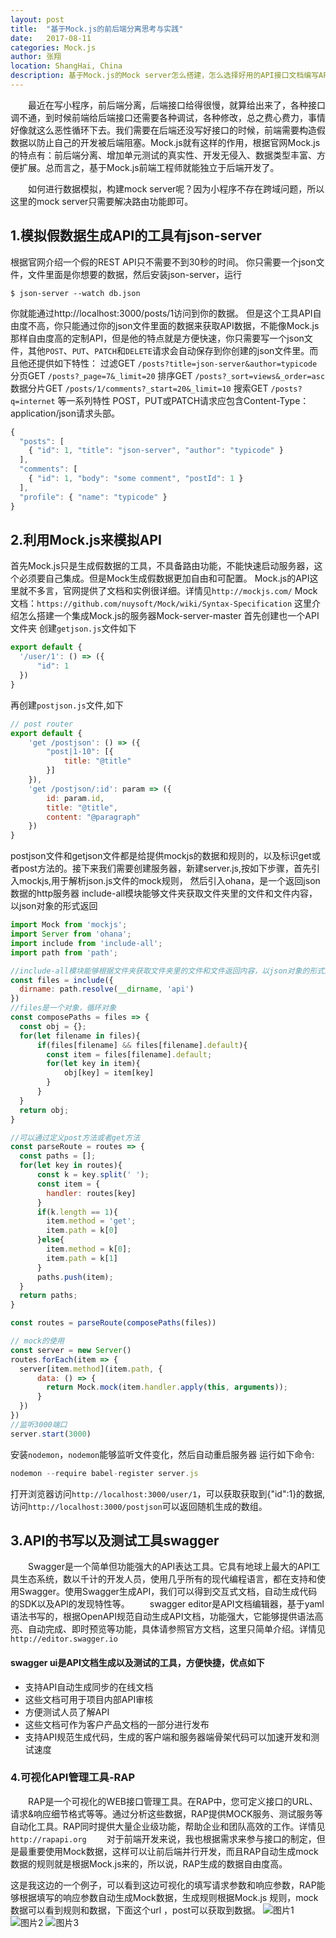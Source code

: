 ```yaml
---
layout: post
title:  "基于Mock.js的前后端分离思考与实践"
date:   2017-08-11
categories: Mock.js
author: 张翔
location: ShangHai, China
description: 基于Mock.js的Mock server怎么搭建，怎么选择好用的API接口文档编写API文档
---
```

&emsp;&emsp;最近在写小程序，前后端分离，后端接口给得很慢，就算给出来了，各种接口调不通，到时候前端给后端接口还需要各种调试，各种修改，总之费心费力，事情好像就这么恶性循环下去。我们需要在后端还没写好接口的时候，前端需要构造假数据以防止自己的开发被后端阻塞。Mock.js就有这样的作用，根据官网Mock.js的特点有：前后端分离、增加单元测试的真实性、开发无侵入、数据类型丰富、方便扩展。总而言之，基于Mock.js前端工程师就能独立于后端开发了。

&emsp;&emsp;如何进行数据模拟，构建mock server呢？因为小程序不存在跨域问题，所以这里的mock server只需要解决路由功能即可。

## 1.模拟假数据生成API的工具有json-server
根据官网介绍一个假的REST API只不需要不到30秒的时间。
你只需要一个json文件，文件里面是你想要的数据，然后安装json-server，运行
```javascirpt
$ json-server --watch db.json
```

你就能通过http://localhost:3000/posts/1访问到你的数据。
但是这个工具API自由度不高，你只能通过你的json文件里面的数据来获取API数据，不能像Mock.js那样自由度高的定制API，但是他的特点就是方便快速，你只需要写一个json文件，其他`POST`、`PUT`、`PATCH`和`DELETE`请求会自动保存到你创建的json文件里。而且他还提供如下特性：
过滤GET `/posts?title=json-server&author=typicode`
分页GET `/posts?_page=7&_limit=20`
排序GET `/posts?_sort=views&_order=asc`
数据分片GET `/posts/1/comments?_start=20&_limit=10`
搜索GET `/posts?q=internet`
等一系列特性
POST，PUT或PATCH请求应包含Content-Type：application/json请求头部。
```javascript
{
  "posts": [
    { "id": 1, "title": "json-server", "author": "typicode" }
  ],
  "comments": [
    { "id": 1, "body": "some comment", "postId": 1 }
  ],
  "profile": { "name": "typicode" }
}
```

## 2.利用Mock.js来模拟API
首先Mock.js只是生成假数据的工具，不具备路由功能，不能快速启动服务器，这个必须要自己集成。但是Mock生成假数据更加自由和可配置。
Mock.js的API这里就不多言，官网提供了文档和实例很详细。详情见`http://mockjs.com/`
Mock文档：`https://github.com/nuysoft/Mock/wiki/Syntax-Specification`
这里介绍怎么搭建一个集成Mock.js的服务器Mock-server-master
首先创建也一个API文件夹
创建`getjson.js`文件如下
```javascript
export default {
  '/user/1': () => ({
      "id": 1
  })
}
```

再创建`postjson.js`文件,如下
```javascript
// post router
export default {
	'get /postjson': () => ({
		"post|1-10": [{
			title: "@title"
		}]
	}),
	'get /postjson/:id': param => ({
		id: param.id,
		title: "@title",
		content: "@paragraph"
	})
}
```

postjson文件和getjson文件都是给提供mockjs的数据和规则的，以及标识get或者post方法的。接下来我们需要创建服务器，新建server.js,按如下步骤，首先引入mockjs,用于解析json.js文件的mock规则，
然后引入ohana，是一个返回json数据的http服务器
include-all模块能够文件夹获取文件夹里的文件和文件内容，以json对象的形式返回
```javascript
import Mock from 'mockjs';
import Server from 'ohana';
import include from 'include-all';
import path from 'path';

//include-all模块能够根据文件夹获取文件夹里的文件和文件返回内容，以json对象的形式返回
const files = include({
  dirname: path.resolve(__dirname, 'api')
})
//files是一个对象，循环对象
const composePaths = files => {
  const obj = {};
  for(let filename in files){
      if(files[filename] && files[filename].default){
        const item = files[filename].default;
        for(let key in item){
            obj[key] = item[key]
        }
      }
  }
  return obj;
}

//可以通过定义post方法或者get方法
const parseRoute = routes => {
  const paths = [];
  for(let key in routes){
      const k = key.split(' ');
      const item = {
        handler: routes[key]
      }
      if(k.length == 1){
        item.method = 'get';
        item.path = k[0]
      }else{
        item.method = k[0];
        item.path = k[1]
      }
      paths.push(item);
  }
  return paths;
}

const routes = parseRoute(composePaths(files))

// mock的使用
const server = new Server()
routes.forEach(item => {
  server[item.method](item.path, {
      data: () => {
        return Mock.mock(item.handler.apply(this, arguments));
      }
  })
})
//监听3000端口
server.start(3000)
```

安装`nodemon`，`nodemon`能够监听文件变化，然后自动重启服务器
运行如下命令:
```javascript
nodemon --require babel-register server.js
```

打开浏览器访问`http://localhost:3000/user/1`，可以获取获取到{"id":1}的数据,访问`http://localhost:3000/postjson`可以返回随机生成的数组。

## 3.API的书写以及测试工具swagger
&emsp;&emsp;Swagger是一个简单但功能强大的API表达工具。它具有地球上最大的API工具生态系统，数以千计的开发人员，使用几乎所有的现代编程语言，都在支持和使用Swagger。使用Swagger生成API，我们可以得到交互式文档，自动生成代码的SDK以及API的发现特性等。
&emsp;&emsp;swagger editor是API文档编辑器，基于yaml语法书写的，根据OpenAPI规范自动生成API文档，功能强大，它能够提供语法高亮、自动完成、即时预览等功能，具体请参照官方文档，这里只简单介绍。详情见`http://editor.swagger.io`
#### swagger ui是API文档生成以及测试的工具，方便快捷，优点如下
- 支持API自动生成同步的在线文档
- 这些文档可用于项目内部API审核
- 方便测试人员了解API
- 这些文档可作为客户产品文档的一部分进行发布
- 支持API规范生成代码，生成的客户端和服务器端骨架代码可以加速开发和测试速度

### 4.可视化API管理工具-RAP
&emsp;&emsp;RAP是一个可视化的WEB接口管理工具。在RAP中，您可定义接口的URL、请求&响应细节格式等等。通过分析这些数据，RAP提供MOCK服务、测试服务等自动化工具。RAP同时提供大量企业级功能，帮助企业和团队高效的工作。详情见`http://rapapi.org`
&emsp;&emsp;对于前端开发来说，我也根据需求来参与接口的制定，但是最重要使用Mock数据，这样可以让前后端并行开发，而且RAP自动生成mock数据的规则就是根据Mock.js来的，所以说，RAP生成的数据自由度高。

这是我这边的一个例子，可以看到这边可视化的填写请求参数和响应参数，RAP能够根据填写的响应参数自动生成Mock数据，生成规则根据Mock.js
规则，mock数据可以看到规则和数据，下面这个url ，post可以获取到数据。
![图片1](http://mmbiz.qpic.cn/mmbiz_jpg/C5rBNNe9HlUDGqxd5Jj12tInbyJ0FSicEmSLG7QQEDiaCxxlMsZnba4KrOiagja6hQaHJe7xn1ujGTic3nq05Licmdw/640?wx_fmt=jpeg&tp=webp&wxfrom=5&wx_lazy=1)
![图片2](http://mmbiz.qpic.cn/mmbiz_png/C5rBNNe9HlUDGqxd5Jj12tInbyJ0FSicEguWKEZqs8icjVc69Vdgv8lfn59QNkamHRam3IMoib8SJiayaibqiaT2yybw/640?wx_fmt=png&tp=webp&wxfrom=5&wx_lazy=1)
![图片3](http://mmbiz.qpic.cn/mmbiz_png/C5rBNNe9HlUDGqxd5Jj12tInbyJ0FSicEUfysWBWDDRvcZq4twiaGib76t1WLv8vLPpKUZcqZmy21b8IlRHiaIHumw/640?wx_fmt=png&tp=webp&wxfrom=5&wx_lazy=1)